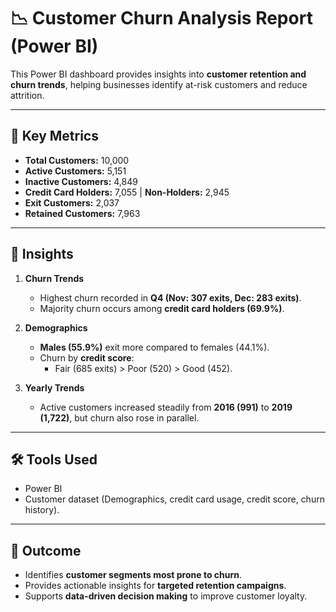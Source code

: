 # 📉 Customer Churn Analysis Report (Power BI)

This Power BI dashboard provides insights into **customer retention and churn trends**, helping businesses identify at-risk customers and reduce attrition.

---

## 📌 Key Metrics
- **Total Customers:** 10,000  
- **Active Customers:** 5,151  
- **Inactive Customers:** 4,849  
- **Credit Card Holders:** 7,055 | **Non-Holders:** 2,945  
- **Exit Customers:** 2,037  
- **Retained Customers:** 7,963  

---

## 🔎 Insights

1. **Churn Trends**
   - Highest churn recorded in **Q4 (Nov: 307 exits, Dec: 283 exits)**.  
   - Majority churn occurs among **credit card holders (69.9%)**.  

2. **Demographics**
   - **Males (55.9%)** exit more compared to females (44.1%).  
   - Churn by **credit score**:  
     - Fair (685 exits) > Poor (520) > Good (452).  

3. **Yearly Trends**
   - Active customers increased steadily from **2016 (991)** to **2019 (1,722)**, but churn also rose in parallel.  

---

## 🛠️ Tools Used
- Power BI  
- Customer dataset (Demographics, credit card usage, credit score, churn history).  

---

## 🚀 Outcome
- Identifies **customer segments most prone to churn**.  
- Provides actionable insights for **targeted retention campaigns**.  
- Supports **data-driven decision making** to improve customer loyalty.  
